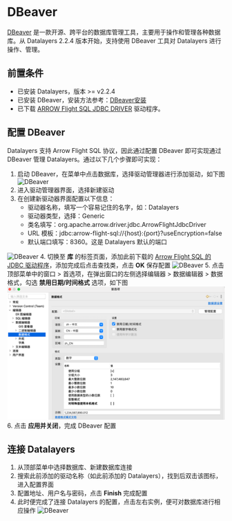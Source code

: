 # DBeaver

[DBeaver](https://github.com/dbeaver/dbeaver) 是一款开源、跨平台的数据库管理工具，主要用于操作和管理各种数据库。从 Datalayers 2.2.4 版本开始，支持使用 DBeaver 工具对 Datalayers 进行操作、管理。

## 前置条件

* 已安装 Datalayers，版本 >= v2.2.4
* 已安装 DBeaver，安装方法参考：[DBeaver安装](https://github.com/dbeaver/dbeaver/wiki/Installation)
* 已下载 [ARROW Flight SQL JDBC DRIVER](https://mvnrepository.com/artifact/org.apache.arrow/flight-sql-jdbc-driver/18.1.0) 驱动程序。

## 配置 DBeaver

Datalayers 支持 Arrow Flight SQL 协议，因此通过配置 DBeaver 即可实现通过 DBeaver 管理 Datalayers。通过以下几个步骤即可实现：

1. 启动 DBeaver，在菜单中点击数据库，选择驱动管理器进行添加驱动，如下图
![DBeaver](../assets/dbeaver/new.png)
2. 进入驱动管理器界面，选择新建驱动
3. 在创建新驱动器界面配置以下信息：  
    * 驱动器名称，填写一个容易记住的名字，如：Datalayers
    * 驱动器类型，选择：Generic
    * 类名填写：org.apache.arrow.driver.jdbc.ArrowFlightJdbcDriver
    * URL 模板：jdbc:arrow-flight-sql://{host}:{port}?useEncryption=false
    * 默认端口填写：8360。这是 Datalayers 默认的端口

![DBeaver](../assets/dbeaver/config.png)
4. 切换至 **库** 的标签页面，添加此前下载的 [Arrow Flight SQL 的 JDBC 驱动程序](https://mvnrepository.com/artifact/org.apache.arrow/flight-sql-jdbc-driver)，添加完成后点击查找类，点击 **OK** 保存配置
![DBeaver](../assets/dbeaver/lib.png)
5. 点击顶部菜单中的窗口 > 首选项，在弹出窗口的左侧选择编辑器 > 数据编辑器 > 数据格式，勾选 **禁用日期/时间格式** 选项，如下图
![DBeaver](../assets/dbeaver/date-format.png)
6. 点击 **应用并关闭**，完成 DBeaver 配置

## 连接 Datalayers

1. 从顶部菜单中选择数据库、新建数据库连接
2. 搜索此前添加的驱动名称（如此前添加的 Datalayers），找到后双击该图标，进入配置界面
3. 配置地址、用户名与密码，点击 **Finish** 完成配置
4. 此时便完成了连接 Datalayers 的配置，点击左右实例，便可对数据库进行相应操作
![DBeaver](../assets/dbeaver/datalayers-with-dbeaver.png)
